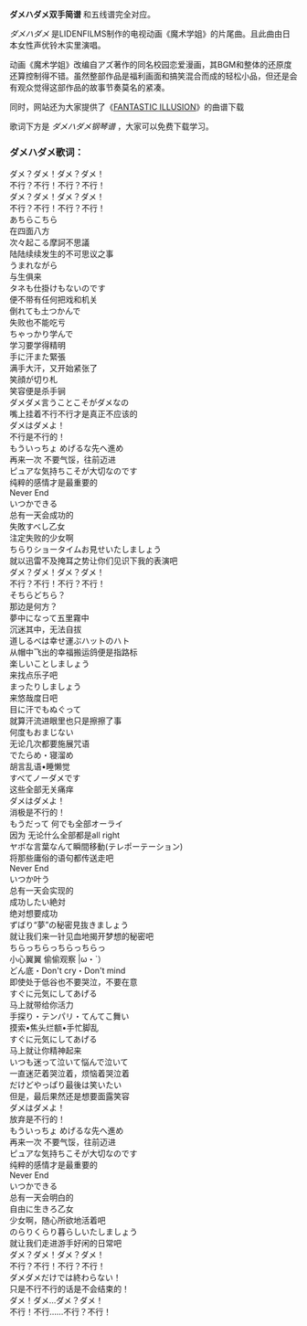 

**ダメハダメ双手简谱** 和五线谱完全对应。

_ダメハダメ_ 是LIDENFILMS制作的电视动画《魔术学姐》的片尾曲。且此曲由日本女性声优铃木实里演唱。

动画《魔术学姐》改编自アズ著作的同名校园恋爱漫画，其BGM和整体的还原度还算控制得不错。虽然整部作品是福利画面和搞笑混合而成的轻松小品，但还是会有观众觉得这部作品的故事节奏莫名的紧凑。

同时，网站还为大家提供了《[FANTASTIC ILLUSION](Music-10608-FANTASTIC-ILLUSION-魔术学姐OP.html
"FANTASTIC ILLUSION")》的曲谱下载

歌词下方是 _ダメハダメ钢琴谱_ ，大家可以免费下载学习。

### ダメハダメ歌词：

ダメ？ダメ！ダメ？ダメ！  
不行？不行！不行？不行！  
ダメ？ダメ！ダメ？ダメ！  
不行？不行！不行？不行！  
あちらこちら  
在四面八方  
次々起こる摩訶不思議  
陆陆续续发生的不可思议之事  
うまれながら  
与生俱来  
タネも仕掛けもないのです  
便不带有任何把戏和机关  
倒れても土つかんで  
失败也不能吃亏  
ちゃっかり学んで  
学习要学得精明  
手に汗また緊張  
满手大汗，又开始紧张了  
笑顔が切り札  
笑容便是杀手锏  
ダメダメ言うことこそがダメなの  
嘴上挂着不行不行才是真正不应该的  
ダメはダメよ！  
不行是不行的！  
もういっちょ めげるな先へ進め  
再来一次 不要气馁，往前迈进  
ピュアな気持ちこそが大切なのです  
纯粹的感情才是最重要的  
Never End  
いつかできる  
总有一天会成功的  
失敗すべし乙女  
注定失败的少女啊  
ちらりショータイムお見せいたしましょう  
就以迅雷不及掩耳之势让你们见识下我的表演吧  
ダメ？ダメ！ダメ？ダメ！  
不行？不行！不行？不行！  
そちらどちら？  
那边是何方？  
夢中になって五里霧中  
沉迷其中，无法自拔  
道しるべは幸せ運ぶハットのハト  
从帽中飞出的幸福搬运鸽便是指路标  
楽しいことしましょう  
来找点乐子吧  
まったりしましょう  
来悠哉度日吧  
目に汗でもぬぐって  
就算汗流进眼里也只是擦擦了事  
何度もおまじない  
无论几次都要施展咒语  
でたらめ・寝溜め  
胡言乱语•睡懒觉  
すべてノーダメです  
这些全部无关痛痒  
ダメはダメよ！  
消极是不行的！  
もうだって 何でも全部オーライ  
因为 无论什么全部都是all right  
ヤボな言葉なんて瞬間移動(テレポーテーション)  
将那些庸俗的语句都传送走吧  
Never End  
いつか叶う  
总有一天会实现的  
成功したい絶対  
绝对想要成功  
ずばり“夢”の秘密見抜きましょう  
就让我们来一针见血地揭开梦想的秘密吧  
ちらっちらっちらっちらっ  
小心翼翼 偷偷观察 |ω・`）  
どん底・Don't cry・Don't mind  
即使处于低谷也不要哭泣，不要在意  
すぐに元気にしてあげる  
马上就带给你活力  
手探り・テンパリ・てんてこ舞い  
摸索•焦头烂额•手忙脚乱  
すぐに元気にしてあげる  
马上就让你精神起来  
いつも迷って泣いて悩んで泣いて  
一直迷茫着哭泣着，烦恼着哭泣着  
だけどやっぱり最後は笑いたい  
但是，最后果然还是想要面露笑容  
ダメはダメよ！  
放弃是不行的！  
もういっちょ めげるな先へ進め  
再来一次 不要气馁，往前迈进  
ピュアな気持ちこそが大切なのです  
纯粹的感情才是最重要的  
Never End  
いつかできる  
总有一天会明白的  
自由に生きろ乙女  
少女啊，随心所欲地活着吧  
のらりくらり暮らしいたしましょう  
就让我们走进游手好闲的日常吧  
ダメ？ダメ！ダメ？ダメ！  
不行？不行！不行？不行！  
ダメダメだけでは終わらない！  
只是不行不行的话是不会结束的！  
ダメ！ダメ…ダメ？ダメ！  
不行！不行……不行？不行！

